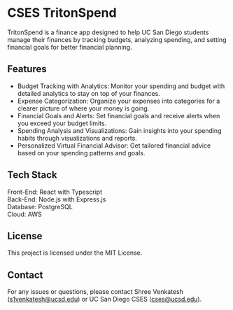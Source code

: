 # CSES TritonSpend

TritonSpend is a finance app designed to help UC San Diego students manage their finances by tracking budgets, analyzing spending, and setting financial goals for better financial planning.

## Features

- Budget Tracking with Analytics: Monitor your spending and budget with detailed analytics to stay on top of your finances.
- Expense Categorization: Organize your expenses into categories for a clearer picture of where your money is going.
- Financial Goals and Alerts: Set financial goals and receive alerts when you exceed your budget limits.
- Spending Analysis and Visualizations: Gain insights into your spending habits through visualizations and reports.
- Personalized Virtual Financial Advisor: Get tailored financial advice based on your spending patterns and goals.

## Tech Stack

Front-End: React with Typescript  
Back-End: Node.js with Express.js  
Database: PostgreSQL  
Cloud: AWS

## License

This project is licensed under the MIT License.

## Contact

For any issues or questions, please contact Shree Venkatesh (s1venkatesh@ucsd.edu) or UC San Diego CSES (cses@ucsd.edu).
